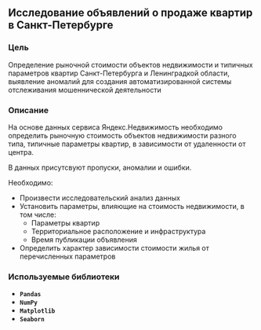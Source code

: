 ## Исследование объявлений о продаже квартир в Санкт-Петербурге

### Цель

Определение рыночной стоимости объектов недвижимости и типичных параметров квартир Санкт-Петербурга и Ленинградкой области, выявление аномалий для создания автоматизированной системы отслеживания мошеннической деятельности

### Описание

На основе данных сервиса Яндекс.Недвижимость необходимо определить рыночную стоимость объектов недвижимости разного типа, типичные параметры квартир, в зависимости от удаленности от центра. 

В данных присутсвуют пропуски, аномалии и ошибки. 

Необходимо:
- Произвести исследовательский анализ данных
- Установить параметры, влияющие на стоимость недвижимости, в том числе:
   - Параметры квартир
   - Территориальное расположение и инфраструктура
   - Время публикации объявления
- Определить характер зависимости стоимости жилья от перечисленных параметров

### Используемые библиотеки
- **`Pandas`**
- **`NumPy`**
- **`Matplotlib`**
- **`Seaborn`**

